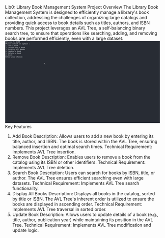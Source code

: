 Lib0: Library Book Management System
Project Overview
The Library Book Management System is designed to efficiently manage a library's book collection, addressing the challenges of organizing large catalogs and providing quick access to book details such as titles, authors, and ISBN numbers. This project leverages an AVL Tree, a self-balancing binary search tree, to ensure that operations like searching, adding, and removing books are performed efficiently, even with a large dataset.
<img src="videoWalkthrough.gif" alt="Video Walkthrough"/>
Key Features
1. Add Book
Description:
Allows users to add a new book by entering its title, author, and ISBN. The book is stored within the AVL Tree, ensuring balanced insertion and optimal search times.
Technical Requirement:
Implements AVL Tree insertion.
2. Remove Book
Description:
Enables users to remove a book from the catalog using its ISBN or other identifiers.
Technical Requirement:
Implements AVL Tree deletion.
3. Search Book
Description:
Users can search for books by ISBN, title, or author. The AVL Tree ensures efficient searching even with large datasets.
Technical Requirement:
Implements AVL Tree search functionality.
4. Display All Books
Description:
Displays all books in the catalog, sorted by title or ISBN. The AVL Tree's inherent order is utilized to ensure the books are displayed in ascending order.
Technical Requirement:
Implements AVL Tree traversal in sorted order.
5. Update Book
Description:
Allows users to update details of a book (e.g., title, author, publication year) while maintaining its position in the AVL Tree.
Technical Requirement:
Implements AVL Tree modification and update logic.

